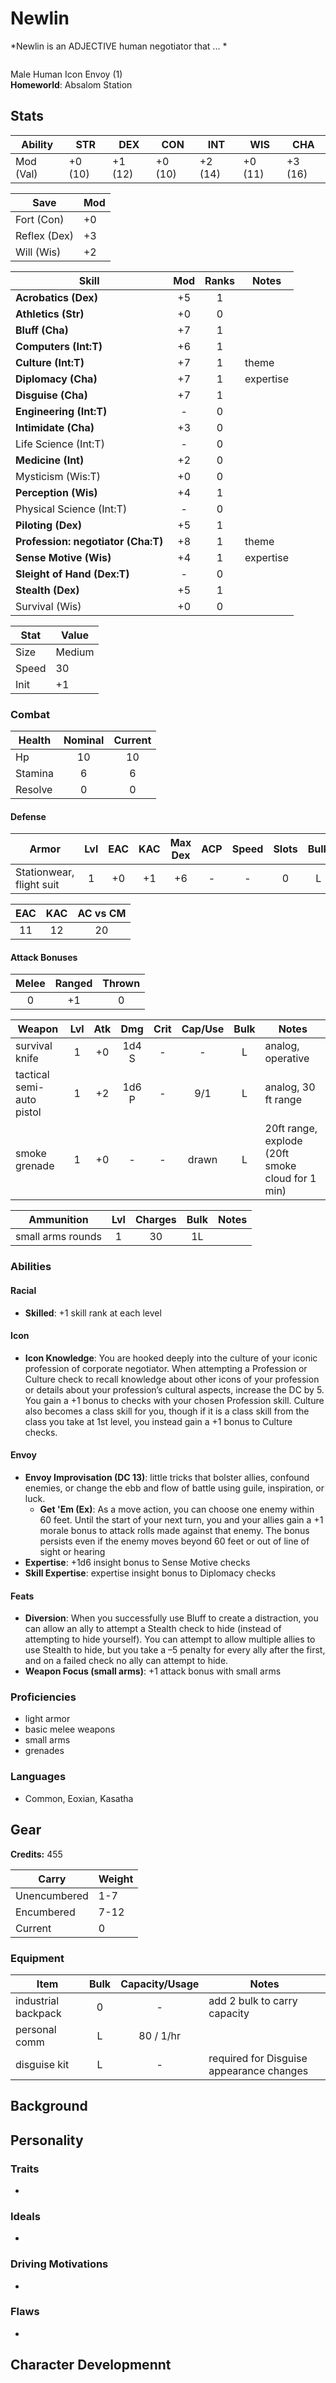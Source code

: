# Newlin
*Newlin is an ADJECTIVE human negotiator that ... *

![]()

Male Human Icon Envoy (1)  
**Homeworld**: Absalom Station

## Stats

|**Ability**|**STR**|**DEX**|**CON**|**INT**|**WIS**|**CHA**|
| ---- | ---- | ---- | ---- | ---- | ---- | ---- |
|Mod (Val)| +0 (10) | +1 (12) | +0 (10) | +2 (14) | +0 (11) | +3 (16) |

| Save | Mod |
| ---- | --- |
| Fort (Con) | +0 |
| Reflex (Dex) | +3 |
| Will (Wis) | +2 |

| Skill | Mod | Ranks | Notes
| ---- | :--: | :---: | ----- |
| **Acrobatics (Dex)** | +5 | 1 ||
| **Athletics (Str)** | +0 | 0 ||
| **Bluff (Cha)** | +7 | 1 ||
| **Computers (Int:T)** | +6 | 1 ||
| **Culture (Int:T)** | +7 | 1 |theme|
| **Diplomacy (Cha)** | +7 | 1 |expertise|
| **Disguise (Cha)** | +7 | 1 ||
| **Engineering (Int:T)** | - | 0 ||
| **Intimidate (Cha)** | +3 | 0 ||
| Life Science (Int:T) | - | 0 ||
| **Medicine (Int)**| +2 | 0 ||
| Mysticism (Wis:T) | +0 | 0 ||
| **Perception (Wis)** | +4 | 1 ||
| Physical Science (Int:T) | - | 0 ||
| **Piloting (Dex)** | +5 | 1 ||
| **Profession: negotiator (Cha:T)** | +8 | 1 |theme|
| **Sense Motive (Wis)** | +4 | 1 |expertise|
| **Sleight of Hand (Dex:T)** | - | 0 ||
| **Stealth (Dex)** | +5 | 1 ||
| Survival (Wis) | +0 | 0 ||

| Stat | Value |
| ---- | ----- |
| Size | Medium |
| Speed | 30 |
| Init | +1 |

### Combat

| Health | Nominal | Current |
| ------ | :-----: | :-----: |
| Hp | 10 | 10 |
| Stamina | 6 | 6 |
| Resolve | 0 | 0 |

#### Defense

| Armor | Lvl | EAC | KAC | Max Dex | ACP | Speed | Slots | Bulk |
| ----- | :-: | :-: | :-: | :-----: | :---: | :---: | :---: | :--: |
| Stationwear, flight suit | 1 | +0 | +1 | +6 | - | - | 0 | L |

| EAC | KAC | AC vs CM |
| :-: | :-: | :------: |
| 11 | 12 | 20 |

#### Attack Bonuses

| Melee | Ranged | Thrown |
| :---: | :----: | :----: |
| 0 | +1 | 0 |

| Weapon | Lvl | Atk | Dmg | Crit | Cap/Use | Bulk | Notes |
| ------ | :-: | :-: | :-: | :--: | :-----: | :--: | ----- |
| survival knife | 1 | +0 | 1d4 S | - | - | L | analog, operative |
| tactical semi-auto pistol | 1 | +2 | 1d6 P | - | 9/1 |L | analog, 30 ft range |
| smoke grenade | 1 | +0 | - | - | drawn | L | 20ft range, explode (20ft smoke cloud for 1 min) |

| Ammunition | Lvl | Charges | Bulk | Notes |
| ---------- | :-: | :-----: | :--: | ----- |
| small arms rounds | 1 | 30 | 1L ||


### Abilities

#### Racial

- **Skilled**: +1 skill rank at each level

#### Icon

- **Icon Knowledge**: You are hooked deeply into the culture of your iconic profession of corporate negotiator. When attempting a Profession or Culture check to recall knowledge about other icons of your profession or details about your profession’s cultural aspects, increase the DC by 5. You gain a +1 bonus to checks with your chosen Profession skill. Culture also becomes a class skill for you, though if it is a class skill from the class you take at 1st level, you instead gain a +1 bonus to Culture checks.  

#### Envoy

- **Envoy Improvisation (DC 13)**: little tricks that bolster allies, confound enemies, or change the ebb and flow of battle using guile, inspiration, or luck.
	- **Get 'Em (Ex)**: As a move action, you can choose one enemy within 60 feet. Until the start of your next turn, you and your allies gain a +1 morale bonus to attack rolls made against that enemy. The bonus persists even if the enemy moves beyond 60 feet or out of line of sight or hearing
- **Expertise**: +1d6 insight bonus to Sense Motive checks
- **Skill Expertise**: expertise insight bonus to Diplomacy checks

#### Feats

- **Diversion**: When you successfully use Bluff to create adistraction, you can allow an ally to attempt a Stealth check to hide (instead of attempting to hide yourself). You can attempt to allow multiple allies to use Stealth to hide, but you take a –5 penalty for every ally after the first, and on a failed check no ally can attempt to hide.
- **Weapon Focus (small arms)**: +1 attack bonus with small arms

### Proficiencies

- light armor
- basic melee weapons
- small arms
- grenades

### Languages

- Common, Eoxian, Kasatha

## Gear

**Credits:** 455

| Carry | Weight |
| ----- | ------ |
| Unencumbered | 1-7 |
| Encumbered | 7-12 |
| Current | 0 |

### Equipment

| Item | Bulk | Capacity/Usage | Notes |
| ---- | :--: | :------------: | ----- |
| industrial backpack | 0 | - | add 2 bulk to carry capacity |
| personal comm | L | 80 / 1/hr ||
| disguise kit | L | - | required for Disguise appearance changes |

## Background

## Personality
### Traits

- 

### Ideals

- 

### Driving Motivations

- 

### Flaws

- 

## Character Developmennt
